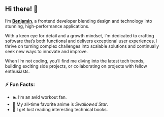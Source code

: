 ## Hi there! 👋

I’m [**Benjamin**](https://benjaminkyamanywa.com/), a frontend developer blending design and technology into stunning, high-performance applications.

With a keen eye for detail and a growth mindset, I’m dedicated to crafting software that’s both functional and delivers exceptional user experiences. I thrive on turning complex challenges into scalable solutions and continually seek new ways to innovate and improve.

When I’m not coding, you’ll find me diving into the latest tech trends, building exciting side projects, or collaborating on projects with fellow enthusiasts.

### ⚡ Fun Facts:

- 🏊 I’m an avid workout fan.
- 🌟 My all-time favorite anime is *Swallowed Star*.
- 📘 I get lost reading interesting technical books.
